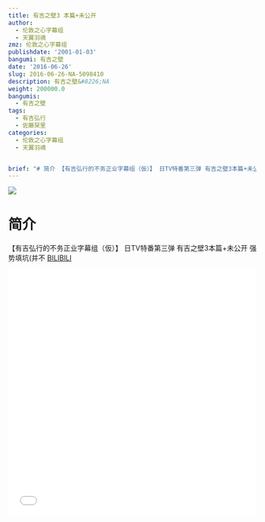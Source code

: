 ```yaml
---
title: 有吉之壁3 本篇+未公开
author:
  - 伦敦之心字幕组
  - 天翼羽魂
zmz: 伦敦之心字幕组
publishdate: '2001-01-03'
bangumi: 有吉之壁
date: '2016-06-26'
slug: 2016-06-26-NA-5098410
description: 有吉之壁&#8226;NA
weight: 200000.0
bangumis:
  - 有吉之壁
tags:
  - 有吉弘行
  - 佐藤栞里
categories:
  - 伦敦之心字幕组
  - 天翼羽魂


brief: "# 简介 【有吉弘行的不务正业字幕组（仮）】 日TV特番第三弹 有吉之壁3本篇+未公开 强势填坑(并不"
---
```

![](https://i.imgur.com/EVuPHwx.png)
# 简介  
【有吉弘行的不务正业字幕组（仮）】 日TV特番第三弹 有吉之壁3本篇+未公开
强势填坑(并不
  [BILIBILI](https://www.bilibili.com/video/av5098410/)

<div class="vcontainer">  <iframe class='video' src="//www.bilibili.com/blackboard/player.html?aid=5098410" width="100%" height="500" frameborder="0" allowfullscreen="allowfullscreen"></iframe></div>

